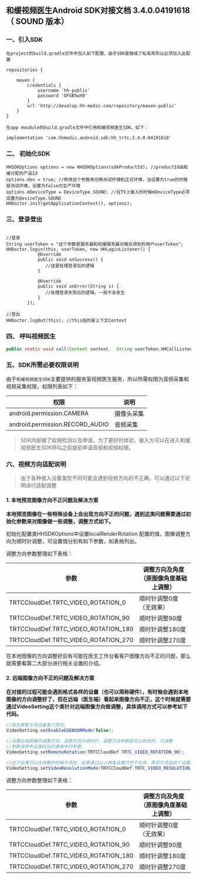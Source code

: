 ## 和缓视频医生Android SDK对接文档 3.4.0.04191618（ SOUND 版本）

### 一、引入SDK

```
在project的build.gradle文件中加入如下配置，由于SDK是做成了私有库所以必须加入此配置

repositories {
    
    maven {
        credentials {
            username 'hh-public'
            password 'OFGB5wX0'
        }
        url 'http://develop.hh-medic.com/repository/maven-public'
    }
}

在app moudule的build.gradle文件中引用和缓视频医生SDK，如下：

implementation 'com.hhmedic.android.sdk:hh_trtc:3.4.0.04191618'
```

### 二、 初始化SDK

```
HHSDKOptions options = new HHSDKOptions(sdkProductId); //productId由和缓分配的产品Id
options.dev = true; //修改这个参数来切换测试环境和正式环境，当设置为true的时候是测试环境，设置为false为生产环境
options.mDeviceType = DeviceType.SOUND; //在TV上接入的时候mDeviceType必须设置为DeviceType.SOUND
HHDoctor.init(getApplicationContext(), options);
```

### 三、登录登出

```

//登录
String userToken = "这个参数是服务器和和缓服务器对接后得到的用户userToken";
HHDoctor.login(this, userToken, new HHLoginListener() {
            @Override
            public void onSuccess() {
               //这里处理登录后的逻辑
            }

            @Override
            public void onError(String s) {
               //处理登录失败后的逻辑，一般不会发生
            }
        });
        
//登出
HHDoctor.logOut(this); //this指的是上下文Context
```

### 四、 呼叫视频医生

```java
public static void call(Context context,  String userToken,HHCallListener listener)
```

### 五、SDK所需必要权限说明

由于`和缓视频医生SDK`主要提供的服务室视频医生服务，所以所需权限为音频采集和视频采集权限，权限列表如下：


| 权限 | 说明 | 
|---|---|
| android.permission.CAMERA | 摄像头采集 |
| android.permission.RECORD_AUDIO | 音频采集 |

> SDK内部做了权限检测以及申请，为了更好的体验，接入方可以在进入和缓视频医生SDK呼叫之前提前申请音频和视频权限。

### 六、视频方向适配说明

> 由于各种接入设备类型不同可能会遇到视频方向的不正确，可以通过以下说明进行适配调整

#### 1. 本地预览图像方向不正问题及解决方案

**本地预览图像在一些特殊设备上会出现方向不正的问题，遇到这类问题需要通过初始化参数来对图像做一些调整，调整方式如下。**

初始化配置类HHSDKOptions中设置localRenderRotation 配置的值，图像调整方向为顺时针调整，可设置值分别有如下参数，如表格列出。

调整方向参数整理如下表格：

|参数|调整方向及角度（原图像角度基础上调整）|
|---|---|
|TRTCCloudDef.TRTC_VIDEO_ROTATION_0|顺时针调整0度（无效果）|
|TRTCCloudDef.TRTC_VIDEO_ROTATION_90|顺时针调整90度|
|TRTCCloudDef.TRTC_VIDEO_ROTATION_180|顺时针调整180度|
|TRTCCloudDef.TRTC_VIDEO_ROTATION_270|顺时针调整270度|

在本地图像的方向调整好后有可能在医生工作台看客户图像方向不正的问题，那么就需要看第二大部分进行相关设置的介绍。

#### 2. 远端图像方向不正的问题及解决方案

**在对接的过程可能会遇到格式各样的设置（也可以简称硬件），有时候会遇到本地图像的方向调整好了，但在远端（医生端）看起来图像方向不正，这个时候就需要通过VideoSetting这个类针对远端图像方向做调整，具体调用方式可以参考如下代码。**

```java
//首先需要关闭设备重力感应。
VideoSetting.setEnableGSENSORMode(false); 

//设置远端图像的调整方向，调整方向为顺时针，调整方向参数是可以修改的，可调整
//参数请参考后面给出的表格中的参数。
VideoSetting.setRemoteRotation(TRTCCloudDef.TRTC_VIDEO_ROTATION_90);

//这个设置可以在调整的时候不添加，如果通过以上两条设置仍然不生效，再另行添加这个设置进行实验。
VideoSetting.setVideoResolutionMode(TRTCCloudDef.TRTC_VIDEO_RESOLUTION_MODE_LANDSCAPE); 
```

调整方向参数整理如下表格：

|参数|调整方向及角度（原图像角度基础上调整）|
|---|---|
|TRTCCloudDef.TRTC_VIDEO_ROTATION_0|顺时针调整0度（无效果）|
|TRTCCloudDef.TRTC_VIDEO_ROTATION_90|顺时针调整90度|
|TRTCCloudDef.TRTC_VIDEO_ROTATION_180|顺时针调整180度|
|TRTCCloudDef.TRTC_VIDEO_ROTATION_270|顺时针调整270度|
